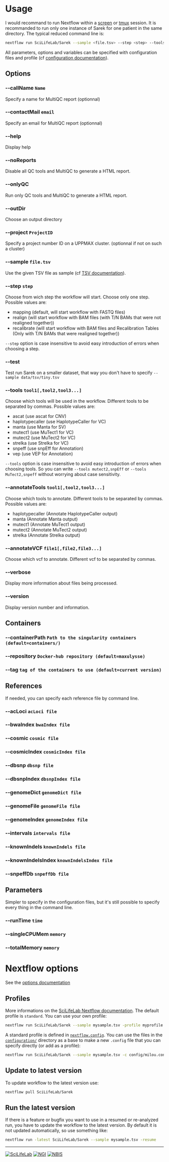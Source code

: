 # Usage

I would recommand to run Nextflow within a [screen](https://www.gnu.org/software/screen/) or [tmux](https://tmux.github.io/) session. It is recommanded to run only one instance of Sarek for one patient in the same directory. The typical reduced command line is:

```bash
nextflow run SciLifeLab/Sarek --sample <file.tsv> --step <step> --tools <tool>
```

All parameters, options and variables can be specified with configuration files and profile (cf [configuration documentation](#profiles)).

## Options

### --callName `Name`

Specify a name for MultiQC report (optionnal)

### --contactMail `email`

Specify an email for MultiQC report (optionnal)

### --help

Display help

### --noReports

Disable all QC tools and MultiQC to generate a HTML report.

### --onlyQC

Run only QC tools and MultiQC to generate a HTML report.

### --outDir

Choose an output directory

### --project `ProjectID`

Specify a project number ID on a UPPMAX cluster. (optionnal if not on such a cluster)

### --sample `file.tsv`

Use the given TSV file as sample (cf [TSV documentation](TSV.md)).

### --step `step`

Choose from wich step the workflow will start. Choose only one step. Possible values are:

- mapping (default, will start workflow with FASTQ files)
- realign (will start workflow with BAM files (with T/N BAMs that were not realigned together))
- recalibrate (will start workflow with BAM files and Recalibration Tables (Only with T/N BAMs that were realigned together))

`--step` option is case insensitive to avoid easy introduction of errors when choosing a step.
### --test

Test run Sarek on a smaller dataset, that way you don't have to specify `--sample data/tsv/tiny.tsv`

### --tools `tool1[,tool2,tool3...]`

Choose which tools will be used in the workflow. Different tools to be separated by commas. Possible values are:

- ascat (use ascat for CNV)
- haplotypecaller (use HaplotypeCaller for VC)
- manta (use Manta for SV)
- mutect1 (use MuTect1 for VC)
- mutect2 (use MuTect2 for VC)
- strelka (use Strelka for VC)
- snpeff (use snpEff for Annotation)
- vep (use VEP for Annotation)

`--tools` option is case insensitive to avoid easy introduction of errors when choosing tools. So you can write `--tools mutect2,snpEff` or `--tools MuTect2,snpeff` without worrying about case sensitivity.

### --annotateTools `tool1[,tool2,tool3...]`

Choose which tools to annotate. Different tools to be separated by commas. Possible values are:
- haplotypecaller (Annotate HaplotypeCaller output)
- manta (Annotate Manta output)
- mutect1 (Annotate MuTect1 output)
- mutect2 (Annotate MuTect2 output)
- strelka (Annotate Strelka output)

### --annotateVCF `file1[,file2,file3...]`

Choose which vcf to annotate. Different vcf to be separated by commas.

### --verbose

Display more information about files being processed.

### --version

Display version number and information.

## Containers

### --containerPath `Path to the singularity containers (default=containers/)`

### --repository `Docker-hub repository (default=maxulysse)`

### --tag `tag of the containers to use (default=current version)`

## References

If needed, you can specify each reference file by command line.

### --acLoci `acLoci file`

### --bwaIndex `bwaIndex file`

### --cosmic `cosmic file`

### --cosmicIndex `cosmicIndex file`

### --dbsnp `dbsnp file`

### --dbsnpIndex `dbsnpIndex file`

### --genomeDict `genomeDict file`

### --genomeFile `genomeFile file`

### --genomeIndex `genomeIndex file`

### --intervals `intervals file`

### --knownIndels `knownIndels file`

### --knownIndelsIndex `knownIndelsIndex file`

### --snpeffDb `snpeffDb file`

## Parameters

Simpler to specify in the configuration files, but it's still possible to specify every thing in the command line.

### --runTime `time`

### --singleCPUMem `memory`

### --totalMemory `memory`

# Nextflow options

See the [options documentation](https://github.com/SciLifeLab/NGI-NextflowDocs/blob/master/docs/OPTIONS.md)

## Profiles

More informations on the [SciLifeLab Nextflow documentation](https://github.com/SciLifeLab/NGI-NextflowDocs/blob/master/docs/INSTALL.md). The default profile is `standard`. You can use your own profile:

```bash
nextflow run SciLifeLab/Sarek --sample mysample.tsv -profile myprofile
```

A standard profile is defined in [`nextflow.config`](../nextflow.config). You can use the files in the [`configuration/`](../configuration) directory as a base to make a new `.config` file that you can specify directly (or add as a profile):

```bash
nextflow run SciLifeLab/Sarek --sample mysample.tsv -c config/milou.config
```

## Update to latest version

To update workflow to the latest version use:

```bash
nextflow pull SciLifeLab/Sarek
```

## Run the latest version

If there is a feature or bugfix you want to use in a resumed or re-analyzed run, you have to update the workflow to the latest version. By default it is not updated automatically, so use something like:

```bash
nextflow run -latest SciLifeLab/Sarek --sample mysample.tsv -resume
```

--------------------------------------------------------------------------------

[![](images/SciLifeLab_logo.png "SciLifeLab")][scilifelab-link]
[![](images/NGI_logo.png "NGI")][ngi-link]
[![](images/NBIS_logo.png "NBIS")][nbis-link]

[nbis-link]: https://www.nbis.se/
[ngi-link]: https://ngisweden.scilifelab.se/
[scilifelab-link]: https://www.scilifelab.se/
